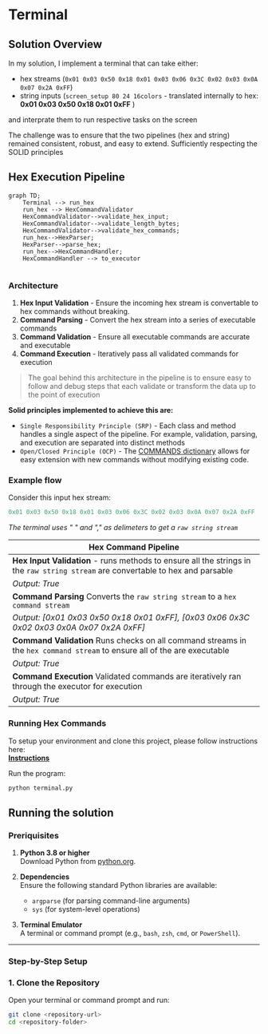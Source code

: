 
# Terminal

## Solution Overview

In my solution, I implement a terminal that can take either:  

- hex streams (`0x01 0x03 0x50 0x18 0x01 0x03 0x06 0x3C 0x02 0x03 0x0A 0x07 0x2A 0xFF`)
-  string inputs (`screen_setup 80 24 16colors` - translated internally to hex: **0x01 0x03 0x50 0x18 0x01 0xFF** )

and interprate them to run respective tasks on the screen  

The challenge was to ensure that the two pipelines (hex and string) remained consistent, robust, and easy to extend. Sufficiently respecting the SOLID principles


## Hex Execution Pipeline  
```mermaid
graph TD;
    Terminal --> run_hex
    run_hex --> HexCommandValidator
    HexCommandValidator-->validate_hex_input;
    HexCommandValidator-->validate_length_bytes;
    HexCommandValidator-->validate_hex_commands;
    run_hex-->HexParser;
    HexParser-->parse_hex;
    run_hex-->HexCommandHandler;
    HexCommandHandler --> to_executor
    
```

### Architecture

1. **Hex Input Validation** - Ensure the incoming hex stream is convertable to hex commands without breaking.  
2. **Command Parsing** - Convert the hex stream into a series of executable commands
3. **Command Validation** - Ensure all executable commands are accurate and executable
4. **Command Execution** - Iteratively pass all validated commands for execution  

> The goal behind this architecture in the pipeline is to ensure easy to follow and debug steps that each validate or transform the data up to the point of execution  

**Solid principles implemented to achieve this are:**  

- `Single Responsibility Principle (SRP)` - Each class and method handles a single aspect of the pipeline. For example, validation, parsing, and execution are separated into distinct methods
- `Open/Closed Principle (OCP)` - The [COMMANDS dictionary](https://github.com/VictorCodebase/CustomTerminal/blob/main/Constants.py) allows for easy extension with new commands without modifying existing code.


### Example flow

Consider this input hex stream:

```Python
0x01 0x03 0x50 0x18 0x01 0x03 0x06 0x3C 0x02 0x03 0x0A 0x07 0x2A 0xFF
```

*The terminal uses " " and "," as delimeters to get a `raw string stream`*  

|Hex Command Pipeline|
|---|
|**Hex Input Validation** - runs methods to ensure all the strings in the `raw string stream` are convertable to hex and parsable |
|*Output: True*|
|**Command Parsing** Converts the `raw string stream` to a `hex command stream`|
|*Output: [0x01 0x03 0x50 0x18 0x01 0xFF], [0x03 0x06 0x3C 0x02 0x03 0x0A 0x07 0x2A 0xFF]*|
|**Command Validation** Runs checks on all command streams in the `hex command stream` to ensure all of the are executable|
|*Output: True*|
|**Command Execution** Validated commands are iteratively ran through the executor for execution|
|*Output: True*|

### Running Hex Commands
To setup your environment and clone this project, please follow instructions here:  
[**Instructions**](https://github.com/VictorCodebase/CustomTerminal/edit/main/README.md#running-the-solution)

Run the program:
```bash
python terminal.py
```

## Running the solution  
### Preriquisites

1. **Python 3.8 or higher**  
   Download Python from [python.org](https://www.python.org/downloads/).

2. **Dependencies**  
   Ensure the following standard Python libraries are available:
   
   - `argparse` (for parsing command-line arguments)
   - `sys` (for system-level operations)

3. **Terminal Emulator**  
   A terminal or command prompt (e.g., `bash`, `zsh`, `cmd`, or `PowerShell`).

---

### Step-by-Step Setup

### 1. Clone the Repository

Open your terminal or command prompt and run:

```bash
git clone <repository-url>
cd <repository-folder>


